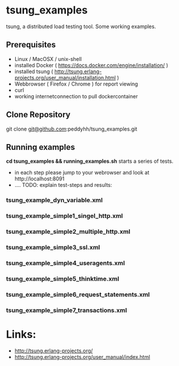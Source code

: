 # tsung_examples
tsung, a distributed load testing tool.
Some working examples.


## Prerequisites 
- Linux / MacOSX / unix-shell
- installed Docker ( https://docs.docker.com/engine/installation/ )
- installed tsung ( http://tsung.erlang-projects.org/user_manual/installation.html )
- Webbrowser ( Firefox / Chrome ) for report viewing
- curl
- working internetconnection to pull dockercontainer


## Clone Repository
git clone git@github.com:peddyhh/tsung_examples.git

## Running examples
**cd tsung_examples && running_examples.sh**
starts a series of tests.

- in each step please jump to your webrowser and look at http://localhost:8091
- .... TODO: explain test-steps and results:

### tsung_example_dyn_variable.xml
### tsung_example_simple1_singel_http.xml
### tsung_example_simple2_multiple_http.xml
### tsung_example_simple3_ssl.xml
### tsung_example_simple4_useragents.xml
### tsung_example_simple5_thinktime.xml
### tsung_example_simple6_request_statements.xml
### tsung_example_simple7_transactions.xml



# Links:
- http://tsung.erlang-projects.org/
- http://tsung.erlang-projects.org/user_manual/index.html
